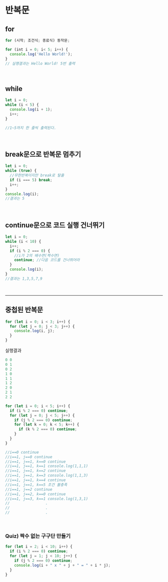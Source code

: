 # 반복문

## for

```javascript
for (시작; 조건식; 종료식) 동작문;
```

```javascript
for (int i = 0; i< 5; i++) {
  console.log('Hello World!');
}
// 실행결과는 Hello World! 5번 출력
```

<br/>

## while

```javascript
let i = 0;
while (i < 5) {
  console.log(i + 1);
  i++;
}

//1~5까지 한 줄씩 출력된다.
```

<br/>

## break문으로 반복문 멈추기

```javascript
let i = 0;
while (true) {
  //무한반복이지만 break로 탈출
  if (i === 5) break;
  i++;
}
console.log(i);
//결과는 5
```

<br/>

## continue문으로 코드 실행 건너뛰기

```javascript
let i = 0;
while (i < 10) {
  i++;
  if (i % 2 === 0) {
    //i가 2의 배수면(짝수면)
    continue; //다음 코드를 건너뛰어라
  }
  console.log(i);
}
//결과는 1,3,5,7,9
```

<br/>

---

## 중첩된 반복문

```javascript
for (let i = 0; i < 3; i++) {
  for (let j = 0; j < 3; j++) {
    console.log(i, j);
  }
}
```

실행결과

```javascript
0 0
0 1
0 2
1 0
1 1
1 2
2 0
2 1
2 2
```

```javascript
for (let i = 0; i < 5; i++) {
  if (i % 2 === 0) continue;
  for (let j = 0; j < 5; j++) {
    if (j % 2 === 0) continue;
    for (let k = 0; k < 5; k++) {
      if (k % 2 === 0) continue;
    }
  }
}

//i==0 continue
//i==1, j==0 continue
//i==1, j==1, k==0 continue
//i==1, j==1, k==1 console.log(1,1,1)
//i==1, j==1, k==2 continue
//i==1, j==1, k==3 console.log(1,1,3)
//i==1, j==1, k==4 continue
//i==1, j==1, k==5 조건 불충족
//i==1, j==2 continue
//i==1, j==2, k==0 continue
//i==1, j==3, k==1 console.log(1,3,1)
//                .
//                .
//                .
```

<br/>

### Quiz) 짝수 없는 구구단 만들기

```javascript
for (let i = 2; i < 10; i++) {
  if (i % 2 === 0) continue;
  for (let j = 1; j < 10; j++) {
    if (j % 2 === 0) continue;
    console.log(i + " x " + j + " = " + i * j);
  }
}
```
